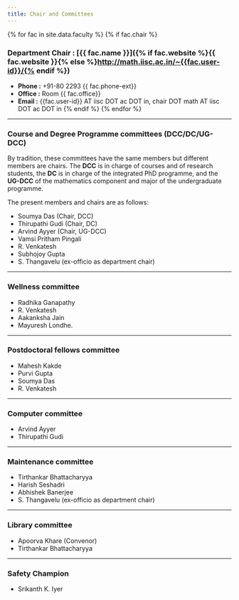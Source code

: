 ```yaml
---
title: Chair and Committees
---
```


{% for fac in site.data.faculty %}
{% if fac.chair %}

### Department Chair : [{{ fac.name }}]({% if fac.website %}{{ fac.website }}{% else %}http://math.iisc.ac.in/~{{fac.user-id}}/{% endif %})

* __Phone :__ +91-80 2293 {{ fac.phone-ext}}
* __Office :__ Room {{ fac.office}}
* __Email :__ {{fac.user-id}} AT iisc DOT ac DOT in, chair DOT math AT iisc DOT ac DOT in 
{% endif %}
{%  endfor %}

---

### Course and Degree Programme committees (DCC/DC/UG-DCC)

By tradition, these committees have the same members but different members are chairs. The __DCC__ is in charge of courses and of research students, the __DC__ is in charge of the integrated PhD programme, and the __UG-DCC__ of the mathematics component and major of the undergraduate programme.

The present members and chairs are as follows:

* Soumya Das (Chair, DCC)
* Thirupathi Gudi (Chair, DC)
* Arvind Ayyer (Chair, UG-DCC)
* Vamsi Pritham Pingali
* R. Venkatesh
* Subhojoy Gupta
* S. Thangavelu (ex-officio as department chair)

---

### Wellness committee

* Radhika Ganapathy
* R. Venkatesh
* Aakanksha Jain
* Mayuresh Londhe.

---

### Postdoctoral fellows committee

* Mahesh Kakde
* Purvi Gupta
* Soumya Das
* R. Venkatesh

---

### Computer committee

* Arvind Ayyer
* Thirupathi Gudi

---

### Maintenance committee

* Tirthankar Bhattacharyya
* Harish Seshadri
* Abhishek Banerjee
* S. Thangavelu (ex-officio as department chair)

---

### Library committee

* Apoorva Khare (Convenor)
* Tirthankar Bhattacharyya

---

### Safety Champion

* Srikanth K. Iyer